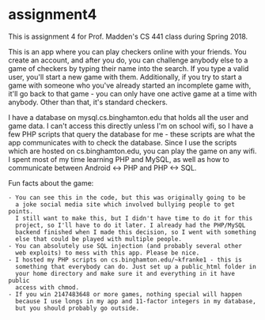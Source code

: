 # assignment4

This is assignment 4 for Prof. Madden's CS 441 class during Spring 2018.

This is an app where you can play checkers online with your friends.
You create an account, and after you do, you can challenge anybody
else to a game of checkers by typing their name into the search. If
you type a valid user, you'll start a new game with them. Additionally,
if you try to start a game with someone who you've already started
an incomplete game with, it'll go back to that game - you can only
have one active game at a time with anybody. Other than that, it's
standard checkers.

I have a database on mysql.cs.binghamton.edu that holds all the user
and game data. I can't access this directly unless I'm on school wifi,
so I have a few PHP scripts that query the database for me - these 
scripts are what the app communicates with to check the database. Since
I use the scripts which are hosted on cs.binghamton.edu, you can play
the game on any wifi. I spent most of my time learning PHP and MySQL,
as well as how to communicate between Android <-> PHP and PHP <-> SQL.

Fun facts about the game:

    - You can see this in the code, but this was originally going to be
      a joke social media site which involved bullying people to get points.
      I still want to make this, but I didn't have time to do it for this
      project, so I'll have to do it later. I already had the PHP/MySQL
      backend finished when I made this decision, so I went with something
      else that could be played with multiple people.
    - You can absolutely use SQL injection (and probably several other
      web exploits) to mess with this app. Please be nice.
    - I hosted my PHP scripts on cs.binghamton.edu/~kfranke1 - this is
      something that everybody can do. Just set up a public_html folder in
      your home directory and make sure it and everything in it have public
      access with chmod.
    - If you win 2147483648 or more games, nothing special will happen
      because I use longs in my app and 11-factor integers in my database, 
      but you should probably go outside.
